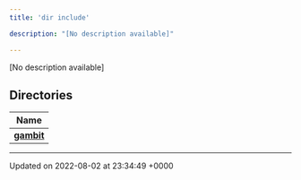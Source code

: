 ```yaml
---
title: 'dir include'

description: "[No description available]"

---
```







[No description available]

## Directories

| Name           |
| -------------- |
| **[gambit](/documentation/code/gambit_sphinx/files/dir_5b8774dd36e9577e60f8101be4192fe3/#dir-gambit)**  |






-------------------------------

Updated on 2022-08-02 at 23:34:49 +0000
